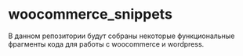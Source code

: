 # woocommerce_snippets
В данном репозитории будут собраны некоторые функциональные фрагменты кода для работы с woocommerce и wordpress.

